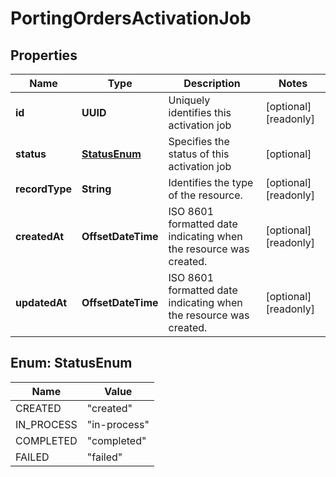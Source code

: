 

# PortingOrdersActivationJob


## Properties

| Name | Type | Description | Notes |
|------------ | ------------- | ------------- | -------------|
|**id** | **UUID** | Uniquely identifies this activation job |  [optional] [readonly] |
|**status** | [**StatusEnum**](#StatusEnum) | Specifies the status of this activation job |  [optional] |
|**recordType** | **String** | Identifies the type of the resource. |  [optional] [readonly] |
|**createdAt** | **OffsetDateTime** | ISO 8601 formatted date indicating when the resource was created. |  [optional] [readonly] |
|**updatedAt** | **OffsetDateTime** | ISO 8601 formatted date indicating when the resource was created. |  [optional] [readonly] |



## Enum: StatusEnum

| Name | Value |
|---- | -----|
| CREATED | &quot;created&quot; |
| IN_PROCESS | &quot;in-process&quot; |
| COMPLETED | &quot;completed&quot; |
| FAILED | &quot;failed&quot; |



